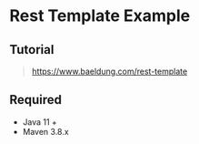 # Rest Template Example

## Tutorial

> https://www.baeldung.com/rest-template


## Required

- Java 11 +
- Maven 3.8.x
